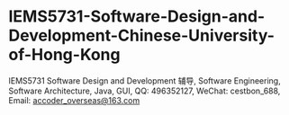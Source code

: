 # IEMS5731-Software-Design-and-Development-Chinese-University-of-Hong-Kong
IEMS5731 Software Design and Development 辅导, Software Engineering, Software Architecture, Java, GUI, QQ: 496352127, WeChat: cestbon_688, Email: accoder_overseas@163.com
